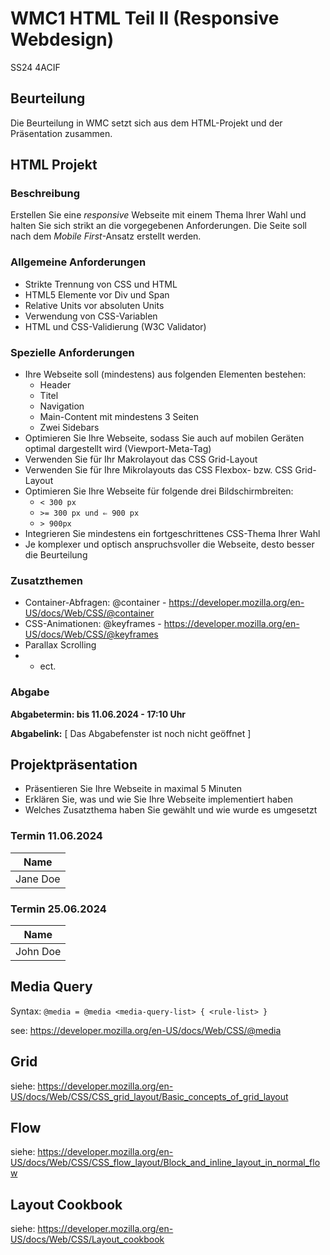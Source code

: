 # WMC1 HTML Teil II (Responsive Webdesign)

SS24 4ACIF

## Beurteilung

Die Beurteilung in WMC setzt sich aus dem HTML-Projekt und der Präsentation zusammen.

## HTML Projekt

### Beschreibung

Erstellen Sie eine *responsive* Webseite mit einem Thema Ihrer Wahl und halten Sie sich strikt an die vorgegebenen Anforderungen. Die Seite soll nach dem _Mobile First_-Ansatz erstellt werden.

### Allgemeine Anforderungen

- Strikte Trennung von CSS und HTML
- HTML5 Elemente vor Div und Span
- Relative Units vor absoluten Units
- Verwendung von CSS-Variablen
- HTML und CSS-Validierung (W3C Validator)


### Spezielle Anforderungen

- Ihre Webseite soll (mindestens) aus folgenden Elementen bestehen:
  - Header
  - Titel
  - Navigation
  - Main-Content mit mindestens 3 Seiten
  - Zwei Sidebars
- Optimieren Sie Ihre Webseite, sodass Sie auch auf mobilen Geräten optimal dargestellt wird (Viewport-Meta-Tag)
- Verwenden Sie für Ihr Makrolayout das CSS Grid-Layout 
- Verwenden Sie für Ihre Mikrolayouts das CSS Flexbox- bzw. CSS Grid-Layout
- Optimieren Sie Ihre Webseite für folgende drei Bildschirmbreiten:
  - `< 300 px`
  - `>= 300 px und ⇐ 900 px`
  - `> 900px`
- Integrieren Sie mindestens ein fortgeschrittenes CSS-Thema Ihrer Wahl
- Je komplexer und optisch anspruchsvoller die Webseite, desto besser die Beurteilung




### Zusatzthemen

- Container-Abfragen: @container - https://developer.mozilla.org/en-US/docs/Web/CSS/@container
- CSS-Animationen: @keyframes - https://developer.mozilla.org/en-US/docs/Web/CSS/@keyframes
- Parallax Scrolling
- - ect.


### Abgabe
**Abgabetermin: bis 11.06.2024 - 17:10 Uhr**

**Abgabelink:** [ Das Abgabefenster ist noch nicht geöffnet ]




## Projektpräsentation

- Präsentieren Sie Ihre Webseite in maximal 5 Minuten
- Erklären Sie, was und wie Sie Ihre Webseite implementiert haben 
- Welches Zusatzthema haben Sie gewählt und wie wurde es umgesetzt

### Termin 11.06.2024

| Name     |
|----------|
| Jane Doe |


### Termin 25.06.2024


| Name     |
|----------|
| John Doe |


## Media Query

Syntax:
```@media = @media <media-query-list> { <rule-list> } ```

see: https://developer.mozilla.org/en-US/docs/Web/CSS/@media


## Grid

siehe: https://developer.mozilla.org/en-US/docs/Web/CSS/CSS_grid_layout/Basic_concepts_of_grid_layout


## Flow

siehe: https://developer.mozilla.org/en-US/docs/Web/CSS/CSS_flow_layout/Block_and_inline_layout_in_normal_flow


## Layout Cookbook

siehe: https://developer.mozilla.org/en-US/docs/Web/CSS/Layout_cookbook

